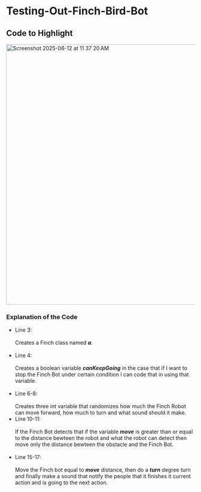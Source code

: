 # Testing-Out-Finch-Bird-Bot

## Code to Highlight

<img width="696" alt="Screenshot 2025-06-12 at 11 37 20 AM" src="https://github.com/user-attachments/assets/0c1cc102-246c-40eb-894b-3b39bcd5a0c9" />

### Explanation of the Code

- Line 3: <br /><br />Creates a Finch class named ***a***.<br /><br />
- Line 4: <br /><br />Creates a boolean variable ***canKeepGoing*** in the case that if I want to stop the Finch Bot under certain condition I can code that in using that variable.<br /><br />
- Line 6-8: <br /><br />Creates three int variable that randomizes how much the Finch Robot can move forward, how much to turn and what sound should it make.<br />
- Line 10-11: <br /><br />If the Finch Bot detects that if the variable ***move*** is greater than or equal to the distance bewteen the robot and what the robot can detect then move only the distance bewteen the obstacle and the Finch Bot.<br /><br />
- Line 15-17:<br /><br />Move the Finch bot equal to ***move*** distance, then do a ***turn*** degree turn and finally make a sound that notify the people that it finishes it current action and is going to the next action.<br /><br />

